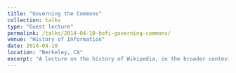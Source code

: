 ```yaml
---
title: "Governing the Commons"
collection: talks
type: "Guest lecture"
permalink: /talks/2014-04-10-hofi-governing-commons/ 
venue: "History of Information"
date: 2014-04-10
location: "Berkeley, CA"
excerpt: "A lecture on the history of Wikipedia, in the broader context of the history of reference works."
---
```

